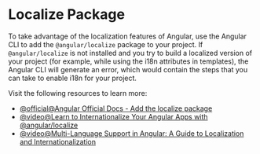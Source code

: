 # Localize Package

To take advantage of the localization features of Angular, use the Angular CLI to add the `@angular/localize` package to your project. If `@angular/localize` is not installed and you try to build a localized version of your project (for example, while using the i18n attributes in templates), the Angular CLI will generate an error, which would contain the steps that you can take to enable i18n for your project.

Visit the following resources to learn more:

- [@official@Angular Official Docs - Add the localize package](https://angular.dev/guide/i18n/add-package)
- [@video@Learn to Internationalize Your Angular Apps with @angular/localize](https://www.youtube.com/watch?v=5h7HPY1OMfU)
- [@video@Multi-Language Support in Angular: A Guide to Localization and Internationalization](https://www.youtube.com/watch?v=ouI21AyJ9tE)

